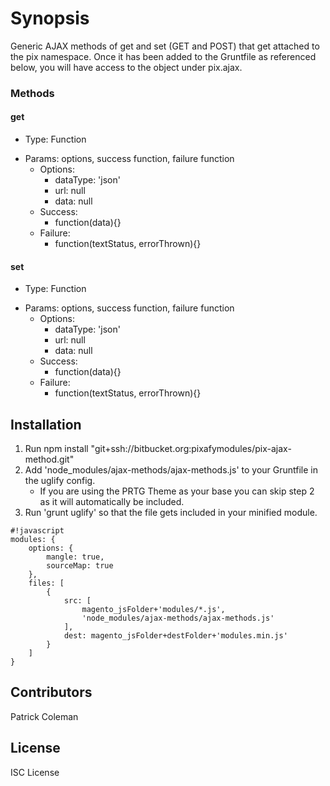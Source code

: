 # Synopsis #

Generic AJAX methods of get and set (GET and POST) that get attached to the pix namespace. Once it has been added to the Gruntfile as referenced below, you will have access to the object under pix.ajax.

### Methods ###
#### get ####
* Type: Function
+ Params: options, success function, failure function
    + Options:
        * dataType: 'json'
        * url: null
        * data: null
    + Success:
        * function(data){}
    + Failure:
        * function(textStatus, errorThrown){}
#### set ####
* Type: Function
+ Params: options, success function, failure function
    + Options:
        * dataType: 'json'
        * url: null
        * data: null
    + Success:
        * function(data){}
    + Failure:
        * function(textStatus, errorThrown){}

## Installation ##
1. Run npm install "git+ssh://bitbucket.org:pixafymodules/pix-ajax-method.git"
2. Add 'node_modules/ajax-methods/ajax-methods.js' to your Gruntfile in the uglify config.
    *  If you are using the PRTG Theme as your base you can skip step 2 as it will automatically be included.
3. Run 'grunt uglify' so that the file gets included in your minified module.


```
#!javascript
modules: {
    options: {
        mangle: true,
        sourceMap: true
    },
    files: [
        {
            src: [
                magento_jsFolder+'modules/*.js',
                'node_modules/ajax-methods/ajax-methods.js'
            ],
            dest: magento_jsFolder+destFolder+'modules.min.js'
        }
    ]
}

```

 

## Contributors

Patrick Coleman

## License

ISC License